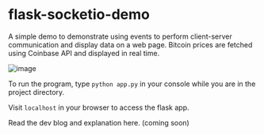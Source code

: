 # flask-socketio-demo
A simple demo to demonstrate using events to perform client-server communication and display data on a web page. Bitcoin prices are fetched using Coinbase API and displayed in real time.

![image](https://user-images.githubusercontent.com/32733783/146593242-79c11b31-b578-4445-9f07-ca0bacecc13a.png)

To run the program, type ```python app.py``` in your console while you are in the project directory.

Visit `localhost` in your browser to access the flask app.

Read the dev blog and explanation here. (coming soon)
